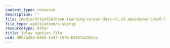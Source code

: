 ```yaml
---
content_type: resource
description: ''
file: /media/https%3A/open-learning-course-data-rc.s3.amazonaws.com/6-004-computation-structures-spring-2017/d9b4a264b3021e471570b9827a335e1c_q38KAGAKORk.srt
file_type: application/x-subrip
resourcetype: Other
title: 3play caption file
uid: d9b4a264-b302-1e47-1570-b9827a335e1c
---
```

